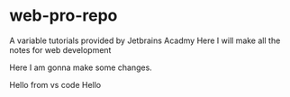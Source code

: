 # web-pro-repo

A variable tutorials provided by Jetbrains Acadmy
Here I will make all the notes for web development

Here I am gonna make some changes.

Hello from vs code
Hello
